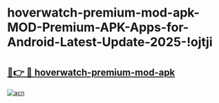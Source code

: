 # hoverwatch-premium-mod-apk-MOD-Premium-APK-Apps-for-Android-Latest-Update-2025-!ojtji

# <h2><a href="https://jj54jx.esa.edu.pl?title=hoverwatch-premium-mod-apk&ref=ojtji">🔗👉 🔴 hoverwatch-premium-mod-apk</a></h2>

[![acn](https://github.com/user-attachments/assets/0f9c940e-d8b0-45ae-aac7-cd30a18b3e1c)](https://jj54jx.esa.edu.pl?title=hoverwatch-premium-mod-apk&ref=ojtji)

